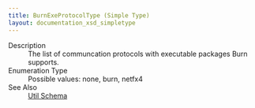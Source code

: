 ```yaml
---
title: BurnExeProtocolType (Simple Type)
layout: documentation_xsd_simpletype
---
```

<dl>
  <dt>Description</dt>
  <dd>The list of communcation protocols with executable packages Burn supports.           </dd>
  <dt>Enumeration Type</dt>
  <dd>Possible values: none, burn, netfx4</dd>
  <dt>See Also</dt>
  <dd>
    <a href="../">Util Schema</a>
  </dd>
</dl>
